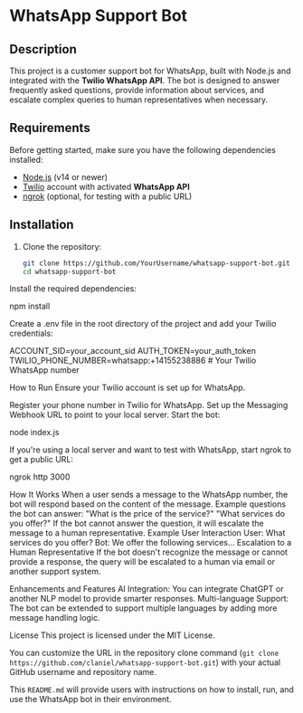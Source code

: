 # WhatsApp Support Bot

## Description

This project is a customer support bot for WhatsApp, built with Node.js and integrated with the **Twilio WhatsApp API**. The bot is designed to answer frequently asked questions, provide information about services, and escalate complex queries to human representatives when necessary.

## Requirements

Before getting started, make sure you have the following dependencies installed:

- [Node.js](https://nodejs.org/) (v14 or newer)
- [Twilio](https://www.twilio.com/) account with activated **WhatsApp API**
- [ngrok](https://ngrok.com/) (optional, for testing with a public URL)

## Installation

1. Clone the repository:

   ```bash
   git clone https://github.com/YourUsername/whatsapp-support-bot.git
   cd whatsapp-support-bot
Install the required dependencies:

npm install

Create a .env file in the root directory of the project and add your Twilio credentials:

ACCOUNT_SID=your_account_sid
AUTH_TOKEN=your_auth_token
TWILIO_PHONE_NUMBER=whatsapp:+14155238886 # Your Twilio WhatsApp number

How to Run
Ensure your Twilio account is set up for WhatsApp.

Register your phone number in Twilio for WhatsApp.
Set up the Messaging Webhook URL to point to your local server.
Start the bot:

node index.js

If you're using a local server and want to test with WhatsApp, start ngrok to get a public URL:

ngrok http 3000

How It Works
When a user sends a message to the WhatsApp number, the bot will respond based on the content of the message.
Example questions the bot can answer:
"What is the price of the service?"
"What services do you offer?"
If the bot cannot answer the question, it will escalate the message to a human representative.
Example User Interaction
User: What services do you offer?
Bot: We offer the following services...
Escalation to a Human Representative
If the bot doesn't recognize the message or cannot provide a response, the query will be escalated to a human via email or another support system.

Enhancements and Features
AI Integration: You can integrate ChatGPT or another NLP model to provide smarter responses.
Multi-language Support: The bot can be extended to support multiple languages by adding more message handling logic.

License
This project is licensed under the MIT License.


You can customize the URL in the repository clone command (`git clone https://github.com/claniel/whatsapp-support-bot.git`) with your actual GitHub username and repository name.

This `README.md` will provide users with instructions on how to install, run, and use the WhatsApp bot in their environment.

